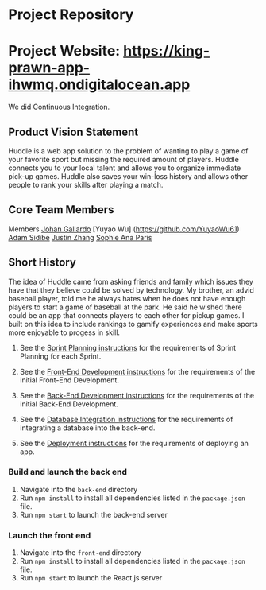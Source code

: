 # Project Repository

# Project Website: https://king-prawn-app-ihwmq.ondigitalocean.app

We did Continuous Integration.

## Product Vision Statement
Huddle is a web app solution to the problem of wanting to play a game of your favorite sport but missing the required amount of players. Huddle connects you to your local talent and allows you to organize immediate pick-up games. Huddle also saves your win-loss history and allows other people to rank your skills after playing a match.

## Core Team Members
Members
[Johan Gallardo](https://github.com/JohanGallardo)
[Yuyao Wu] (https://github.com/YuyaoWu61)
[Adam Sidibe](https://github.com/sidibee)
[Justin Zhang](https://github.com/jz4861)
[Sophie Ana Paris](https://github.com/sap688)

## Short History
The idea of Huddle came from asking friends and family which issues they have that they believe could be solved by technology. My brother, an advid baseball player, told me he always hates when he does not have enough players to start a game of baseball at the park. He said he wished there could be an app that connects players to each other for pickup games. I built on this idea to include rankings to gamify experiences and make sports more enjoyable to progess in skill.

1. See the [Sprint Planning instructions](instructions-0d-sprint-planning.md) for the requirements of Sprint Planning for each Sprint.

1. See the [Front-End Development instructions](./instructions-1-front-end.md) for the requirements of the initial Front-End Development.

1. See the [Back-End Development instructions](./instructions-2-back-end.md) for the requirements of the initial Back-End Development.

1. See the [Database Integration instructions](./instructions-3-database.md) for the requirements of integrating a database into the back-end.

1. See the [Deployment instructions](./instructions-4-deployment.md) for the requirements of deploying an app.

### Build and launch the back end

1. Navigate into the `back-end` directory
1. Run `npm install` to install all dependencies listed in the `package.json` file.
1. Run `npm start` to launch the back-end server

### Launch the front end

1. Navigate into the `front-end` directory
1. Run `npm install` to install all dependencies listed in the `package.json` file.
1. Run `npm start` to launch the React.js server